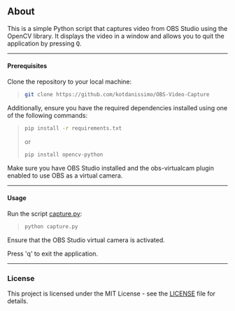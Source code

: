 ## About

This is a simple Python script that captures video from OBS Studio using the OpenCV library. It displays the video in a window and allows you to quit the application by pressing <kbd>Q</kbd>.

---

#### Prerequisites
Clone the repository to your local machine:

>```bash
>git clone https://github.com/kotdanissimo/OBS-Video-Capture
>```

Additionally, ensure you have the required dependencies installed using one of the following commands:

>```bash
>pip install -r requirements.txt
>```
>
>  or
>
>```bash
>pip install opencv-python
>```

Make sure you have OBS Studio installed and the obs-virtualcam plugin enabled to use OBS as a virtual camera.

---

#### Usage
Run the script [capture.py](capture.py):

>```bash
>python capture.py
>```

Ensure that the OBS Studio virtual camera is activated.

Press 'q' to exit the application.

---

### License
This project is licensed under the MIT License - see the [LICENSE](LICENSE) file for details.
